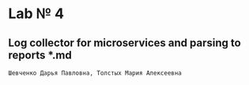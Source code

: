 # Lab № 4

## Log collector for microservices and parsing to reports *.md

`Шевченко Дарья Павловна, Толстых Мария Алексеевна`
